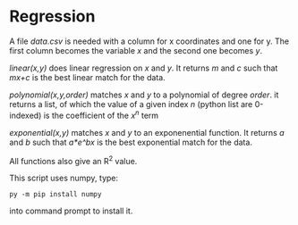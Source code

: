 # Regression

A file *data.csv* is needed with a column for x coordinates and one for y. The first column becomes the variable *x* and the second one becomes *y*.

*linear(x,y)* does linear regression on *x* and *y*. It returns *m* and *c* such that *mx+c* is the best linear match for the data.

*polynomial(x,y,order)* matches *x* and *y* to a polynomial of degree *order*. it returns a list, of which the value of a given index *n* (python list are 0-indexed) is the coefficient of the *x<sup>n</sup>* term

*exponential(x,y)* matches *x* and *y* to an exponenential function. It returns *a* and *b* such that *a\*e^bx* is the best exponential match for the data.

All functions also give an R<sup>2</sup> value.

This script uses numpy, type:
```
py -m pip install numpy
```
into command prompt to install it.
